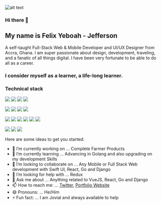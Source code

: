 ![alt text](https://i.imgur.com/gGydeDF.jpg "Banner Image")

### Hi there 👋

## My name is Felix Yeboah - Jefferson
A self-taught Full-Stack Web & Mobile Developer and UI/UX Designer from Accra, Ghana. I am super passionate about design, development, traveling, and a fanatic of all things digital. I have been very fortunate to be able to do all as a career.

### I consider myself as a learner, a life-long learner.

### Technical stack

![](https://img.shields.io/badge/JavaScript-F7DF1E?style=for-the-badge&logo=javascript&logoColor=black) ![](https://img.shields.io/badge/TypeScript-007ACC?style=for-the-badge&logo=typescript&logoColor=white) ![](https://img.shields.io/badge/React-20232A?style=for-the-badge&logo=react&logoColor=61DAFB) ![](https://img.shields.io/badge/Next--JS-1F262C?style=for-the-badge&logo=next.js&logoColor=white)

![](https://img.shields.io/badge/Ant_Design-DA595E?style=for-the-badge&logo=ant-design&logoColor=white) ![](https://img.shields.io/badge/Material--UI-0081CB?style=for-the-badge&logo=material-ui&logoColor=white) ![](https://img.shields.io/badge/Tailwind_CSS-4EADC9?style=for-the-badge&logo=tailwind-css&logoColor=white) ![](https://img.shields.io/badge/styled--components-DB7093?style=for-the-badge&logo=styled-components&logoColor=white)

![](https://img.shields.io/badge/Apollo--Client-000000?style=for-the-badge&logo=apollo-client&logoColor=000000) ![](https://img.shields.io/badge/Node.js-43853D?style=for-the-badge&logo=node.js&logoColor=white) ![](https://img.shields.io/badge/Express.js-7E7E7E?style=for-the-badge&logo=express&logoColor=white) ![](https://img.shields.io/badge/Apollo_Server-000000?style=for-the-badge&logo=apollo-server&logoColor=white) ![](https://img.shields.io/badge/Firebase-F7CC50?style=for-the-badge&logo=firebase&logoColor=white) ![](https://img.shields.io/badge/Google_Cloud-4285F4?style=for-the-badge&logo=google-cloud&logoColor=white)

![](https://img.shields.io/badge/Jest-8E475B?style=for-the-badge&logo=jest&logoColor=white) ![](https://img.shields.io/badge/Cypress-24262D?style=for-the-badge&logo=cypress&logoColor=white) ![](https://img.shields.io/badge/Postman-E67045?style=for-the-badge&logo=postman&logoColor=white)

Here are some ideas to get you started:

- 🔭 I’m currently working on ... Complete Farmer Products
- 🌱 I’m currently learning ... Advancing in Golang and also upgrading on my development Skills
- 👯 I’m looking to collaborate on ... Any Mobile or Full Stack Web development with Swift UI, React, Go and Django
- 🤔 I’m looking for help with ... Redux
- 💬 Ask me about ... Anything related to VueJS, React, Go and Django
- 📫 How to reach me: ... [Twitter](https://twitter.com/sudocode_), [Portfolio Website](https://felixyeboah.dev)
- 😄 Pronouns: ... He/Him
- ⚡ Fun fact: ... I am Jovial and always available to help

